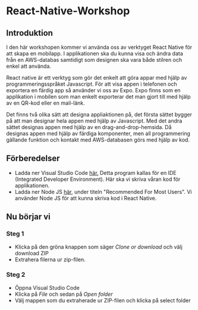 # React-Native-Workshop

## Introduktion

I den här workshopen kommer vi använda oss av verktyget React Native för att skapa en mobilapp. I applikationen ska du kunna visa och ändra data från en AWS-databas samtidigt som designen ska vara både stilren och enkel att använda. 

React native är ett verktyg som gör det enkelt att göra appar med hjälp av programmeringsspråket Javascript. För att visa appen i telefonen och exportera en färdig app så använder vi oss av Expo. Expo finns som en applikation i mobilen som man enkelt exporterar det man gjort till med hjälp av en QR-kod eller en mail-länk. 

Det finns två olika sätt att designa appliaktionen på, det första sättet bygger på att man designar hela appen med hjälp av Javascript. Med det andra sättet designas appen med hjälp av en drag-and-drop-hemsida. Då designas appen med hjälp av färdiga komponenter, men all programmering gällande funktion och kontakt med AWS-databasen görs med hjälp av kod. 

## Förberedelser
* Ladda ner Visual Studio Code [här.](https://code.visualstudio.com/#alt-downloads) Detta program kallas för en IDE (Integrated Developer Environment). Här ska vi skriva våran kod för applikationen.
* Ladda ner Node JS [här](https://nodejs.org/en/download/), under titeln "Recommended For Most Users". Vi använder Node JS för att kunna skriva kod i React Native.

## Nu börjar vi

### Steg 1

* Klicka på den gröna knappen som säger *Clone or download* och välj download ZIP
* Extrahera filerna ur zip-filen.

### Steg 2

* Öppna Visual Studio Code
* Klicka på *File* och sedan på *Open folder* 
* Välj mappen som du extraherade ur ZIP-filen och klicka på select folder
